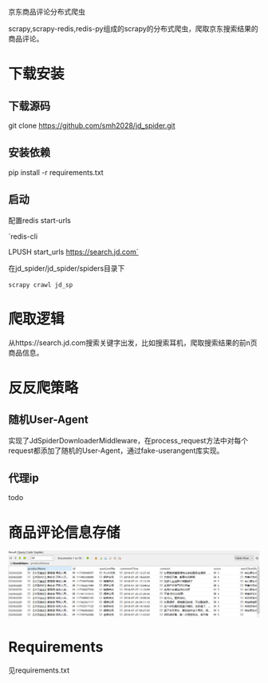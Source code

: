 京东商品评论分布式爬虫

scrapy,scrapy-redis,redis-py组成的scrapy的分布式爬虫，爬取京东搜索结果的商品评论。

# 下载安装

## 下载源码

git clone https://github.com/smh2028/jd_spider.git

## 安装依赖

pip install -r requirements.txt

## 启动

配置redis start-urls

`redis-cli

LPUSH start_urls https://search.jd.com`

在jd_spider/jd_spider/spiders目录下

`scrapy crawl jd_sp`

# 爬取逻辑

从https://search.jd.com搜索关键字出发，比如搜索耳机，爬取搜索结果的前n页商品信息。

# 反反爬策略

## 随机User-Agent

实现了JdSpiderDownloaderMiddleware，在process_request方法中对每个request都添加了随机的User-Agent，通过fake-userangent库实现。

## 代理ip

todo

# 商品评论信息存储

![mongoresult](https://github.com/smh2028/jd_spider/blob/master/design/1533130803741.jpg)

# Requirements

见requirements.txt